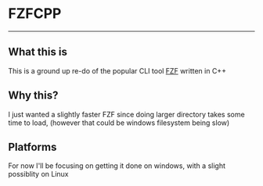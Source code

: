 # FZFCPP
---

## What this is

This is a ground up re-do of the popular CLI tool [FZF](https://github.com/junegunn/fzf) written in C++

## Why this?

I just wanted a slightly faster FZF since doing larger directory takes some time to load, (however that could be windows filesystem being slow)

## Platforms

For now I'll be focusing on getting it done on windows, with a slight possiblity on Linux
